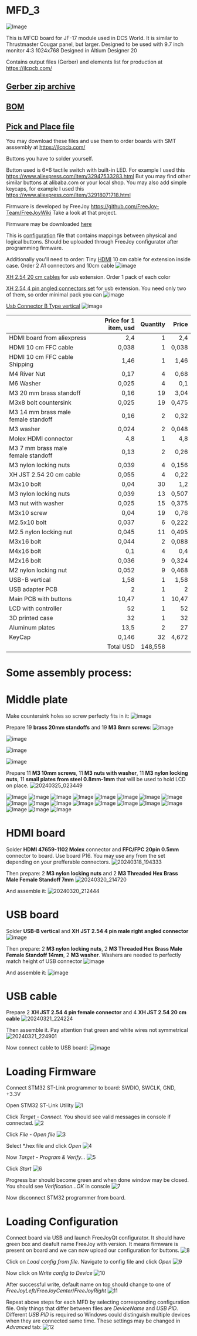# MFD_3
![Image](https://github.com/godor2008/MFD_3/blob/small_buttons/MFD/Image/small_buttons.jpg)

This is MFCD board for JF-17 module used in DCS World. It is similar to Thrustmaster Cougar panel, but larger. Designed to be used with 9.7 inch monitor 4:3 1024x768
Designed in Altium Designer 20

Contains output files (Gerber) and elements list for production at https://jlcpcb.com/

[Gerber zip archive](https://github.com/godor2008/MFD_3/blob/small_buttons/MFD/Project%20Outputs%20for%20Mfd3/Project%20Outputs%20for%20Mfd3.zip)
---------------
[BOM](https://github.com/godor2008/MFD_3/blob/small_buttons/MFD/Project%20Outputs%20for%20Mfd3/Bill%20of%20Materials-Mfd3.xlsx)
-------------
[Pick and Place file](https://github.com/godor2008/MFD_3/blob/small_buttons/MFD/Project%20Outputs%20for%20Mfd3/Pick%20Place%20for%20Mfd3.csv)
-----------
You may download these files and use them to order boards with SMT asssembly at https://jlcpcb.com/

Buttons you have to solder yourself.

Button used is 6*6 tactile switch with built-in LED. For example I used this https://www.aliexpress.com/item/32947533283.html
But you may find other similar buttons at alibaba.com or your local shop.
You may also add simple keycaps, for example I used this https://www.aliexpress.com/item/32918071718.html

Firmware is developed by FreeJoy https://github.com/FreeJoy-Team/FreeJoyWiki
Take a look at that project. 

Firmware may be downloaded [here](https://github.com/godor2008/MFD_3/blob/small_buttons/MFD/Firmware/FreeJoy_v1_7_1b3.hex)

This is [configuration](https://github.com/godor2008/MFD_3/blob/small_buttons/MFD/Firmware/new_FreeJoyLeft.cfg) file that contains mappings between physical and logical buttons. Should be uploaded through FreeJoy configurator after programming firmware.

Additionally you'll need to order:
Tiny [HDMI](https://vi.aliexpress.com/item/33057698628.html) 10 cm cable for extension inside case. Order 2 A1 connectors and 10cm cable
![image](https://github.com/godor2008/MFD_3/assets/1040630/173b196d-916a-4216-9e6a-b11b741dd1af)

[XH 2.54 20 cm cables](https://vi.aliexpress.com/item/1005002160765607.html) for usb extension. Order 1 pack of each color

[XH 2.54 4 pin angled connectors set](https://vi.aliexpress.com/item/4000029752260.html) for usb extension. You need only two of them, so order minimal pack you can
![image](https://github.com/godor2008/MFD_3/assets/1040630/b1e457af-7536-40e4-b954-ec63185189ee)

[Usb Connector B Type vertical](https://vi.aliexpress.com/item/32947971157.html)
![image](https://github.com/godor2008/MFD_3/assets/1040630/5e891ae7-79d2-415f-b64a-cc2c8a94e054)




|                                     | Price for 1 item, usd |  Quantity |   Price |
|-------------------------------------|----------------------:|----------:|--------:|
| HDMI board from aliexpress          |                   2,4 |         1 |     2,4 |
| HDMI 10 cm FFC cable                |                 0,038 |         1 |   0,038 |
| HDMI 10 cm FFC cable Shipping       |                  1,46 |         1 |    1,46 |
| M4 River Nut                        |                  0,17 |         4 |    0,68 |
| M6 Washer                           |                 0,025 |         4 |     0,1 |
| M3 20 mm brass standoff             |                  0,16 |        19 |    3,04 |
| M3x8 bolt countersink               |                 0,025 |        19 |   0,475 |
| M3 14 mm brass male female standoff |                  0,16 |         2 |    0,32 |
| M3 washer                           |                 0,024 |         2 |   0,048 |
| Molex HDMI connector                |                   4,8 |         1 |     4,8 |
| M3 7 mm brass male female standoff  |                  0,13 |         2 |    0,26 |
| M3 nylon locking nuts               |                 0,039 |         4 |   0,156 |
| XH JST 2.54 20 cm cable             |                 0,055 |         4 |    0,22 |
| M3x10 bolt                          |                  0,04 |        30 |     1,2 |
| M3 nylon locking nuts               |                 0,039 |        13 |   0,507 |
| M3 nut with washer                  |                 0,025 |        15 |   0,375 |
| M3x10 screw                         |                  0,04 |        19 |    0,76 |
| M2.5x10 bolt                        |                 0,037 |         6 |   0,222 |
| M2.5 nylon locking nut              |                 0,045 |        11 |   0,495 |
| M3x16 bolt                          |                 0,044 |         2 |   0,088 |
| M4x16 bolt                          |                   0,1 |         4 |     0,4 |
| M2x16 bolt                          |                 0,036 |         9 |   0,324 |
| M2 nylon locking nut                |                 0,052 |         9 |   0,468 |
| USB-B vertical                      |                  1,58 |         1 |    1,58 |
| USB adapter PCB                     |                     2 |         1 |       2 |
| Main PCB with buttons               |                 10,47 |         1 |   10,47 |
| LCD with controller                 |                    52 |         1 |      52 |
| 3D printed case                     |                    32 |         1 |      32 |
| Aluminum plates                     |                  13,5 |         2 |      27 |
| KeyCap                              |                  0,146|        32 |   4,672 |
                                                              | Total USD | 148,558 |



# Some assembly process:

# Middle plate
Make countersink holes so screw perfecty fits in it:
![image](https://github.com/godor2008/MFD_3/assets/1040630/c6b313ae-16f2-4fa6-8e5a-dd94683cdaaf)

Prepare 19 **brass 20mm standoffs** and 19 **M3 8mm screws**:
![image](https://github.com/godor2008/MFD_3/assets/1040630/30bbc73b-e3de-4bdf-82d5-37a4c2673435)

![image](https://github.com/godor2008/MFD_3/assets/1040630/4c4778ec-4bcc-4461-99d4-3b523ac12dd3)

![image](https://github.com/godor2008/MFD_3/assets/1040630/f4dcfc7c-a225-43a4-adcb-48c940849672)

![image](https://github.com/godor2008/MFD_3/assets/1040630/8f3b9fde-597b-4e88-ace9-6cad563f495e)

Prepare 11 **M3 10mm screws**, 11 **M3 nuts with washer**, 11 **M3 nylon locking nuts**, 11 **small plates from steel 0.8mm-1mm** that will be used to hold LCD on place.
![20240325_023449](https://github.com/godor2008/MFD_3/assets/1040630/51011179-de8f-4617-a918-5ee8e36b7897)



![Image](https://github.com/godor2008/MFD_3/blob/small_buttons/Images/1.jpg)
![Image](https://github.com/godor2008/MFD_3/blob/small_buttons/Images/2.jpg)
![Image](https://github.com/godor2008/MFD_3/blob/small_buttons/Images/3.jpg)
![Image](https://github.com/godor2008/MFD_3/blob/small_buttons/Images/4.jpg)
![Image](https://github.com/godor2008/MFD_3/blob/small_buttons/Images/5.jpg)
![Image](https://github.com/godor2008/MFD_3/blob/small_buttons/Images/6.jpg)
![Image](https://github.com/godor2008/MFD_3/blob/small_buttons/Images/7.jpg)
![Image](https://github.com/godor2008/MFD_3/blob/small_buttons/Images/8.jpg)
![Image](https://github.com/godor2008/MFD_3/blob/small_buttons/Images/9.jpg)
![Image](https://github.com/godor2008/MFD_3/blob/small_buttons/Images/10.jpg)
![Image](https://github.com/godor2008/MFD_3/blob/small_buttons/Images/11.jpg)
![Image](https://github.com/godor2008/MFD_3/blob/small_buttons/Images/12.jpg)
![Image](https://github.com/godor2008/MFD_3/blob/small_buttons/Images/13.jpg)
![Image](https://github.com/godor2008/MFD_3/blob/small_buttons/Images/14.jpg)
![Image](https://github.com/godor2008/MFD_3/blob/small_buttons/Images/15.jpg)
![Image](https://github.com/godor2008/MFD_3/blob/small_buttons/Images/16.jpg)
![Image](https://github.com/godor2008/MFD_3/blob/small_buttons/Images/17.jpg)
![Image](https://github.com/godor2008/MFD_3/blob/small_buttons/Images/18.jpg)
![Image](https://github.com/godor2008/MFD_3/blob/small_buttons/Images/19.jpg)

# HDMI board
Solder **HDMI 47659-1102 Molex** connector and **FFC/FPC 20pin 0.5mm** connector to board. Use board P16. You may use any from the set depending on your prefferable connectors.
![20240318_194333](https://github.com/godor2008/MFD_3/assets/1040630/582cd13c-38ed-4669-8924-e5e7b32522d2)

Then prepare:
2 **M3 nylon locking nuts** and 2 **M3 Threaded Hex Brass Male Female Standoff 7mm**
![20240320_214720](https://github.com/godor2008/MFD_3/assets/1040630/60fbdf5e-7507-4745-a043-6cb139f78a28)

And assemble it:
![20240320_212444](https://github.com/godor2008/MFD_3/assets/1040630/1f68242c-530f-41b7-8fcf-dabf474bb29f)

# USB board
Solder **USB-B vertical** and **XH JST 2.54 4 pin male right angled connector**
![image](https://github.com/godor2008/MFD_3/assets/1040630/d5dbbd9d-60c8-45d6-afd0-b7f21dc5c638)

Then prepare:
2 **M3 nylon locking nuts**, 2 **M3 Threaded Hex Brass Male Female Standoff 14mm**, 2 **M3 washer**. Washers are needed to perfectly match height of USB connector
![image](https://github.com/godor2008/MFD_3/assets/1040630/1d336fee-7463-4753-b97d-260d3659b9c4)

And assemble it:
![image](https://github.com/godor2008/MFD_3/assets/1040630/5c7c7a5b-8d20-4427-ae99-c572f131d0af)

# USB cable
Prepare 2 **XH JST 2.54 4 pin female connector** and 4 **XH JST 2.54 20 cm cable**
![20240321_224224](https://github.com/godor2008/MFD_3/assets/1040630/f0f27c17-81c7-445b-afd2-94a185c74f62)

Then assemble it. Pay attention that green and white wires not symmetrical
![20240321_224901](https://github.com/godor2008/MFD_3/assets/1040630/ea61a222-f7c9-44fc-8069-09cbf0b823e0)

Now connect cable to USB board:
![image](https://github.com/godor2008/MFD_3/assets/1040630/f8eb0d91-fd96-4ca6-bd59-a634d54a4519)


# Loading Firmware
Connect STM32 ST-Link programmer to board: SWDIO, SWCLK, GND, +3.3V

Open STM32 ST-Link Utility
![1](https://github.com/godor2008/MFD_3/assets/1040630/72e319e2-51bf-417a-9948-aeecdd1d2d20)

Click _Target_ - _Connect_. You should see valid messages in console if connected.
![2](https://github.com/godor2008/MFD_3/assets/1040630/5790aa64-33a8-4812-b055-b9d173722265)

Click _File_ - _Open file_
![3](https://github.com/godor2008/MFD_3/assets/1040630/183861bc-f738-41be-8c64-873bdd729da9)

Select *.hex file and click _Open_
![4](https://github.com/godor2008/MFD_3/assets/1040630/5dcb3db9-2086-45fb-8edf-166367ab9e80)

Now _Target_ - _Program & Verify..._
![5](https://github.com/godor2008/MFD_3/assets/1040630/991af21f-1d66-4d5c-85ef-e48dbe9841f8)

Click _Start_
![6](https://github.com/godor2008/MFD_3/assets/1040630/03ba9cfc-1483-4450-b08f-2b0fdb4f8601)

Progress bar should become green and when done window may be closed. You should see _Verification...OK_ in console
![7](https://github.com/godor2008/MFD_3/assets/1040630/f1cc01d1-81e1-42c1-85d1-2551a7eef540)

Now disconnect STM32 programmer from board.

# Loading Configuration
Connect board via USB and launch FreeJoyQt configurator. It should have green box and deafult name FreeJoy with version. It means firmware is present on board and we can now upload our configuration for buttons.
![8](https://github.com/godor2008/MFD_3/assets/1040630/75b31efc-5461-4b93-8bf7-e2c6796762a8)

Click on _Load config from file_. Navigate to config file and click _Open_
![9](https://github.com/godor2008/MFD_3/assets/1040630/12965241-829c-4571-b183-be4f7e941bdb)

Now click on _Write config to Device_
![10](https://github.com/godor2008/MFD_3/assets/1040630/822ce6a0-0388-41bc-8fe3-1518a46afda4)

After successful write, default name on top should change to one of _FreeJoyLeft_/_FreeJoyCenter_/_FreeJoyRight_
![11](https://github.com/godor2008/MFD_3/assets/1040630/799f16e5-ce93-47f8-b614-d717b4d418a2)

Repeat above steps for each MFD by selecting corresponding configuration file. Only things that differ between files are _DeviceName_ and _USB PID_. Different _USB PID_ is required so Windows could distinguish multiple devices when they are connected same time. These settings may be changed in _Advanced_ tab:
![12](https://github.com/godor2008/MFD_3/assets/1040630/0a9a4589-8b8d-4bb4-a121-796a16b3383a)
